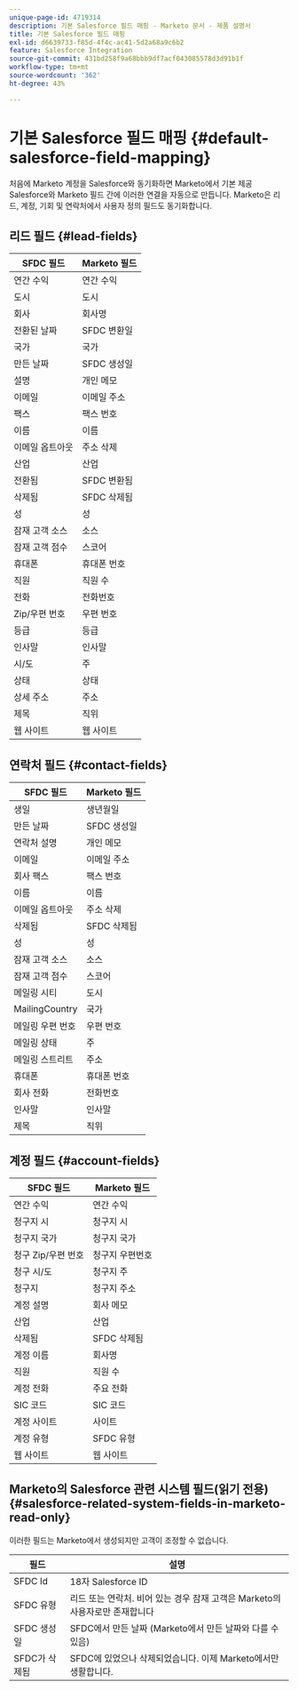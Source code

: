 ```yaml
---
unique-page-id: 4719314
description: 기본 Salesforce 필드 매핑 - Marketo 문서 - 제품 설명서
title: 기본 Salesforce 필드 매핑
exl-id: d6639733-f85d-4f4c-ac41-5d2a68a9c6b2
feature: Salesforce Integration
source-git-commit: 431bd258f9a68bbb9df7acf043085578d3d91b1f
workflow-type: tm+mt
source-wordcount: '362'
ht-degree: 43%

---
```


# 기본 Salesforce 필드 매핑 {#default-salesforce-field-mapping}

처음에 Marketo 계정을 Salesforce와 동기화하면 Marketo에서 기본 제공 Salesforce와 Marketo 필드 간에 이러한 연결을 자동으로 만듭니다. Marketo은 리드, 계정, 기회 및 연락처에서 사용자 정의 필드도 동기화합니다.

## 리드 필드 {#lead-fields}

| SFDC 필드 | Marketo 필드 |
|---|---|
| 연간 수익 | 연간 수익 |
| 도시 | 도시 |
| 회사 | 회사명 |
| 전환된 날짜 | SFDC 변환일 |
| 국가 | 국가 |
| 만든 날짜 | SFDC 생성일 |
| 설명 | 개인 메모 |
| 이메일 | 이메일 주소 |
| 팩스 | 팩스 번호 |
| 이름 | 이름 |
| 이메일 옵트아웃 | 주소 삭제 |
| 산업 | 산업 |
| 전환됨 | SFDC 변환됨 |
| 삭제됨 | SFDC 삭제됨 |
| 성 | 성 |
| 잠재 고객 소스 | 소스 |
| 잠재 고객 점수 | 스코어 |
| 휴대폰 | 휴대폰 번호 |
| 직원 | 직원 수 |
| 전화 | 전화번호 |
| Zip/우편 번호 | 우편 번호 |
| 등급 | 등급 |
| 인사말 | 인사말 |
| 시/도 | 주 |
| 상태 | 상태 |
| 상세 주소 | 주소 |
| 제목 | 직위 |
| 웹 사이트 | 웹 사이트 |

## 연락처 필드 {#contact-fields}

| SFDC 필드 | Marketo 필드 |
|---|---|
| 생일 | 생년월일 |
| 만든 날짜 | SFDC 생성일 |
| 연락처 설명 | 개인 메모 |
| 이메일 | 이메일 주소 |
| 회사 팩스 | 팩스 번호 |
| 이름 | 이름 |
| 이메일 옵트아웃 | 주소 삭제 |
| 삭제됨 | SFDC 삭제됨 |
| 성 | 성 |
| 잠재 고객 소스 | 소스 |
| 잠재 고객 점수 | 스코어 |
| 메일링 시티 | 도시 |
| MailingCountry | 국가 |
| 메일링 우편 번호 | 우편 번호 |
| 메일링 상태 | 주 |
| 메일링 스트리트 | 주소 |
| 휴대폰 | 휴대폰 번호 |
| 회사 전화 | 전화번호 |
| 인사말 | 인사말 |
| 제목 | 직위 |

## 계정 필드 {#account-fields}

| SFDC 필드 | Marketo 필드 |
|---|---|
| 연간 수익 | 연간 수익 |
| 청구지 시 | 청구지 시 |
| 청구지 국가 | 청구지 국가 |
| 청구 Zip/우편 번호 | 청구지 우편번호 |
| 청구 시/도 | 청구지 주 |
| 청구지 | 청구지 주소 |
| 계정 설명 | 회사 메모 |
| 산업 | 산업 |
| 삭제됨 | SFDC 삭제됨 |
| 계정 이름 | 회사명 |
| 직원 | 직원 수 |
| 계정 전화 | 주요 전화 |
| SIC 코드 | SIC 코드 |
| 계정 사이트 | 사이트 |
| 계정 유형 | SFDC 유형 |
| 웹 사이트 | 웹 사이트 |

## Marketo의 Salesforce 관련 시스템 필드(읽기 전용) {#salesforce-related-system-fields-in-marketo-read-only}

이러한 필드는 Marketo에서 생성되지만 고객이 조정할 수 없습니다.

| 필드 | 설명 |
|---|---|
| SFDC Id | 18자 Salesforce ID |
| SFDC 유형 | 리드 또는 연락처. 비어 있는 경우 잠재 고객은 Marketo의 사용자로만 존재합니다 |
| SFDC 생성일 | SFDC에서 만든 날짜 (Marketo에서 만든 날짜와 다를 수 있음) |
| SFDC가 삭제됨 | SFDC에 있었으나 삭제되었습니다. 이제 Marketo에서만 생활합니다. |
